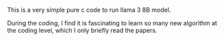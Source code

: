 This is a very simple pure c code to run llama 3 8B model.

During the coding, I find it is fascinating to learn so many new algorithm at
the coding level, which I only briefly read the papers.
